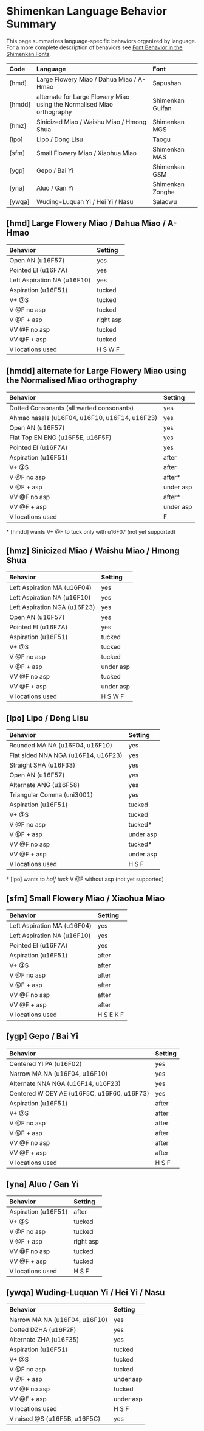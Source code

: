 # Shimenkan Language Behavior Summary

This page summarizes language-specific behaviors organized by language. For a more complete description of behaviors see [Font Behavior in the Shimenkan Fonts](ShimenkanBehavior.md).

Code   | Language                                                               | Font
:------|:-----------------------------------------------------------------------|:----------------
[hmd]  | Large Flowery Miao / Dahua Miao / A-Hmao                               | Sapushan
[hmdd] | alternate for Large Flowery Miao using the Normalised Miao orthography | Shimenkan Guifan
[hmz]  | Sinicized Miao / Waishu Miao / Hmong Shua                              | Shimenkan MGS
[lpo]  | Lipo / Dong Lisu                                                       | Taogu
[sfm]  | Small Flowery Miao / Xiaohua Miao                                      | Shimenkan MAS
[ygp]  | Gepo / Bai Yi                                                          | Shimenkan GSM
[yna]  | Aluo / Gan Yi                                                          | Shimenkan Zonghe
[ywqa] | Wuding-Luquan Yi / Hei Yi / Nasu                                       | Salaowu

## [hmd] Large Flowery Miao / Dahua Miao / A-Hmao

Behavior                    | Setting
:---------------------------|:---------
Open AN (u16F57)            | yes
Pointed EI (u16F7A)         | yes
Left Aspiration NA (u16F10) | yes
Aspiration (u16F51)         | tucked
V+ @S                       | tucked
V @F no asp                 | tucked
V @F + asp                  | right asp
VV @F no asp                | tucked
VV @F + asp                 | tucked
V locations used            | H S W F

## [hmdd] alternate for Large Flowery Miao using the Normalised Miao orthography

Behavior                                      | Setting
:---------------------------------------------|:---------
Dotted Consonants (all warted consonants)     | yes
Ahmao nasals (u16F04, u16F10, u16F14, u16F23) | yes
Open AN (u16F57)                              | yes
Flat Top EN ENG (u16F5E, u16F5F)              | yes
Pointed EI (u16F7A)                           | yes
Aspiration (u16F51)                           | after
V+ @S                                         | after
V @F no asp                                   | after*
V @F + asp                                    | under asp
VV @F no asp                                  | after*
VV @F + asp                                   | under asp
V locations used                              | F

\* [hmdd] wants V+ @F to tuck only with u16F07 (not yet supported)

## [hmz] Sinicized Miao / Waishu Miao / Hmong Shua

Behavior                     | Setting
:----------------------------|:---------
Left Aspiration MA (u16F04)  | yes
Left Aspiration NA (u16F10)  | yes
Left Aspiration NGA (u16F23) | yes
Open AN (u16F57)             | yes
Pointed EI (u16F7A)          | yes
Aspiration (u16F51)          | tucked
V+ @S                        | tucked
V @F no asp                  | tucked
V @F + asp                   | under asp
VV @F no asp                 | tucked
VV @F + asp                  | under asp
V locations used             | H S W F

## [lpo] Lipo / Dong Lisu

Behavior                            | Setting
:-----------------------------------|:---------
Rounded MA NA (u16F04, u16F10)      | yes
Flat sided NNA NGA (u16F14, u16F23) | yes
Straight SHA (u16F33)               | yes
Open AN (u16F57)                    | yes
Alternate ANG (u16F58)              | yes
Triangular Comma (uni3001)          | yes
Aspiration (u16F51)                 | tucked
V+ @S                               | tucked
V @F no asp                         | tucked*
V @F + asp                          | under asp
VV @F no asp                        | tucked*
VV @F + asp                         | under asp
V locations used                    | H S F

\* [lpo] wants to _half tuck_ V @F without asp (not yet supported)

## [sfm] Small Flowery Miao / Xiaohua Miao 

Behavior                    | Setting
:---------------------------|:-------
Left Aspiration MA (u16F04) | yes
Left Aspiration NA (u16F10) | yes
Pointed EI (u16F7A)         | yes
Aspiration (u16F51)         | after
V+ @S                       | after
V @F no asp                 | after
V @F + asp                  | after
VV @F no asp                | after
VV @F + asp                 | after
V locations used            | H S E K F

## [ygp] Gepo / Bai Yi

Behavior                                   | Setting
:------------------------------------------|:-------
Centered YI PA (u16F02)                    | yes
Narrow MA NA (u16F04, u16F10)              | yes
Alternate NNA NGA (u16F14, u16F23)         | yes
Centered W OEY AE (u16F5C, u16F60, u16F73) | yes
Aspiration (u16F51)                        | after
V+ @S                                      | after
V @F no asp                                | after
V @F + asp                                 | after
VV @F no asp                               | after
VV @F + asp                                | after
V locations used                           | H S F

## [yna] Aluo / Gan Yi

Behavior            | Setting
:-------------------|:---------
Aspiration (u16F51) | after
V+ @S               | tucked
V @F no asp         | tucked
V @F + asp          | right asp
VV @F no asp        | tucked
VV @F + asp         | tucked
V locations used    | H S F

## [ywqa] Wuding-Luquan Yi / Hei Yi / Nasu

Behavior                      | Setting
:-----------------------------|:---------
Narrow MA NA (u16F04, u16F10) | yes
Dotted DZHA (u16F2F)          | yes
Alternate ZHA (u16F35)        | yes
Aspiration (u16F51)           | tucked
V+ @S                         | tucked
V @F no asp                   | tucked
V @F + asp                    | under asp
VV @F no asp                  | tucked
VV @F + asp                   | under asp
V locations used              | H S F
V raised @S (u16F5B, u16F5C)  | yes
